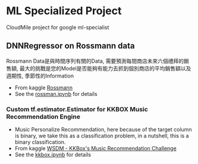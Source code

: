 # ML Specialized Project

CloudMile project for google ml-specialist 

## DNNRegressor on Rossmann data 

Rossmann Data是與時間序列有關的Data, 需要預測每間商店未來六個禮拜的銷售額, 最大的挑戰是您的Model是否能夠有能力去抓到個別商店的平均銷售額以及週期性, 季節性的Information

- From kaggle [Rossmann](https://www.kaggle.com/c/rossmann-store-sales)
- See the [rossman.ipynb](rossmann/rossman.ipynb) for details

### Custom tf.estimator.Estimator for KKBOX Music Recommendation Engine


- Music Personalize Recommendation, here because of the target column is binary, we take this as a classification problem, in a nutshell, this is a binary classification.
- From kaggle [WSDM - KKBox's Music Recommendation Challenge](https://www.kaggle.com/c/kkbox-music-recommendation-challenge/data)
- See the [kkbox.ipynb](kkbox/kkbox.ipynb) for details




